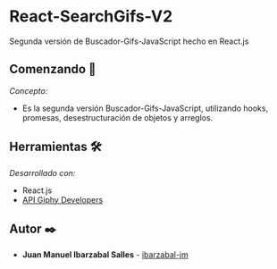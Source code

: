 # React-SearchGifs-V2
Segunda versión de Buscador-Gifs-JavaScript hecho en React.js


## Comenzando 🚀

_Concepto:_

* Es la segunda versión Buscador-Gifs-JavaScript, utilizando hooks, promesas, desestructuración de objetos y arreglos.


## Herramientas 🛠️

_Desarrollado con:_

* React.js
* [API Giphy Developers](https://developers.giphy.com/)



## Autor ✒️


* **Juan Manuel Ibarzabal Salles** - [ibarzabal-jm](https://github.com/ibarzabal-jm)
